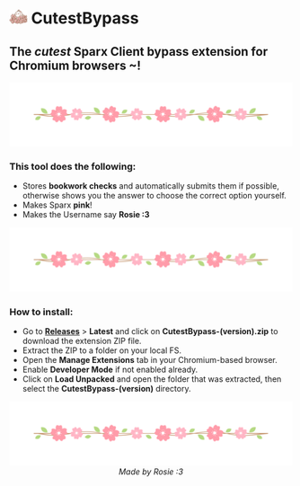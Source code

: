 # <img src="src/assets/logo.png" style="width: 2rem"> CutestBypass

## **The** ***cutest*** **Sparx Client bypass extension for Chromium browsers ~!**

<img src="src/assets/divider.png">

### **This tool does the following:**

- Stores **bookwork checks** and automatically submits them if possible, otherwise shows you the answer to choose the correct option yourself.
- Makes Sparx **pink**!
- Makes the Username say **Rosie :3**

<img src="src/assets/divider.png">

### **How to install:**

- Go to [**Releases**](https://github.com/acquitelol/CutestBypass/releases/) > **Latest** and click on **CutestBypass-(version).zip** to download the extension ZIP file.
- Extract the ZIP to a folder on your local FS.
- Open the **Manage Extensions** tab in your Chromium-based browser.
- Enable **Developer Mode** if not enabled already.
- Click on **Load Unpacked** and open the folder that was extracted, then select the **CutestBypass-(version)** directory.

<img src="src/assets/divider.png">

<div style="text-align: center">
    <i style="text-align: center">Made by Rosie :3</i>
</div>